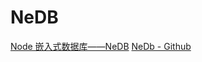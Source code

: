 # NeDB
[Node 嵌入式数据库——NeDB](http://www.alloyteam.com/2016/03/node-embedded-database-nedb/)
[NeDb - Github](https://github.com/louischatriot/nedb)
